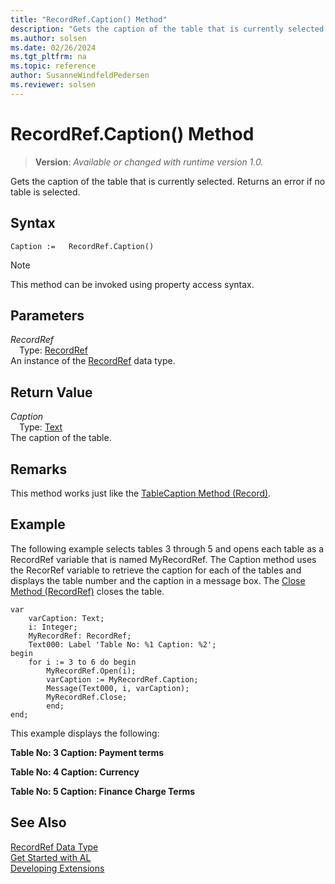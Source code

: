 ```yaml
---
title: "RecordRef.Caption() Method"
description: "Gets the caption of the table that is currently selected."
ms.author: solsen
ms.date: 02/26/2024
ms.tgt_pltfrm: na
ms.topic: reference
author: SusanneWindfeldPedersen
ms.reviewer: solsen
---
```

[//]: # (START>DO_NOT_EDIT)
[//]: # (IMPORTANT:Do not edit any of the content between here and the END>DO_NOT_EDIT.)
[//]: # (Any modifications should be made in the .xml files in the ModernDev repo.)
# RecordRef.Caption() Method
> **Version**: _Available or changed with runtime version 1.0._

Gets the caption of the table that is currently selected. Returns an error if no table is selected.


## Syntax
```AL
Caption :=   RecordRef.Caption()
```
> [!NOTE]
> This method can be invoked using property access syntax.
## Parameters
*RecordRef*  
&emsp;Type: [RecordRef](recordref-data-type.md)  
An instance of the [RecordRef](recordref-data-type.md) data type.  

## Return Value
*Caption*  
&emsp;Type: [Text](../text/text-data-type.md)  
The caption of the table.


[//]: # (IMPORTANT: END>DO_NOT_EDIT)

## Remarks  
 This method works just like the [TableCaption Method (Record)](../record/record-tablecaption-method.md).  
  
## Example  
 The following example selects tables 3 through 5 and opens each table as a RecordRef variable that is named MyRecordRef. The Caption method uses the RecorRef variable to retrieve the caption for each of the tables and displays the table number and the caption in a message box. The [Close Method (RecordRef)](recordref-close-method.md) closes the table.
  
```al
var
    varCaption: Text;
    i: Integer;
    MyRecordRef: RecordRef;
    Text000: Label 'Table No: %1 Caption: %2';
begin
    for i := 3 to 6 do begin  
        MyRecordRef.Open(i);  
        varCaption := MyRecordRef.Caption;  
        Message(Text000, i, varCaption);  
        MyRecordRef.Close;  
        end;  
end;
```  
  
 This example displays the following:  
  
 **Table No: 3   Caption: Payment terms**  
  
 **Table No: 4   Caption: Currency**  
  
 **Table No: 5   Caption: Finance Charge Terms**  

## See Also
[RecordRef Data Type](recordref-data-type.md)  
[Get Started with AL](../../devenv-get-started.md)  
[Developing Extensions](../../devenv-dev-overview.md)